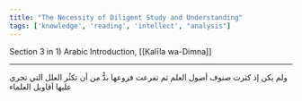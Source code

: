 ```yaml
---
title: "The Necessity of Diligent Study and Understanding"
tags: ['knowledge', 'reading', 'intellect', "analysis"]
---
```


 Section 3 in 1) Arabic Introduction, [[Kalīla wa-Dimna]]

---
ولم يكن  إذ كثرت صنوف أصول العلم ثم تفرعت فروعها  بدٌّ من أن تكثُر العلل التي تجري عليها أقاويل العلماء
